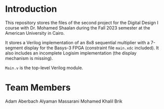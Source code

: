 # Introduction
This repository stores the files of the second project for the Digital Design I course with Dr. Mohamed Shaalan during the Fall 2023 semester at the American University in Cairo.

It stores a Verilog implementation of an 8x8 sequential multiplier with a 7-segment display for the Basys-3 FPGA (constraint file `main.xdc` included). It also includes an incomplete Logisim implementation (the display mechanism is missing).

`Main.v` is the top-level Verilog module.

# Team Members
Adam Aberbach
Alyaman Massarani
Mohamed Khalil Brik
